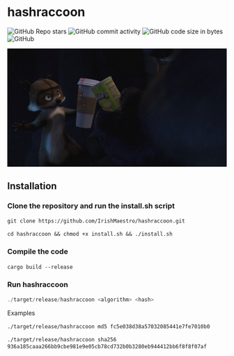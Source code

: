 # hashraccoon
![GitHub Repo stars](https://img.shields.io/github/stars/irishmaestro/hashraccoon?color=black&style=for-the-badge)
![GitHub commit activity](https://img.shields.io/github/commit-activity/m/irishmaestro/hashraccoon?color=black&label=commits&style=for-the-badge)
![GitHub code size in bytes](https://img.shields.io/github/languages/code-size/irishmaestro/hashraccoon?color=black&style=for-the-badge)
![GitHub](https://img.shields.io/github/license/irishmaestro/hashraccoon?color=black&style=for-the-badge)

![raccoon](https://github.com/IrishMaestro/hashraccoon/raw/master/raccoon.jpeg "raccoon")

## Installation
### Clone the repository and run the install.sh script
```shell 
git clone https://github.com/IrishMaestro/hashraccoon.git
```

```shell
cd hashraccoon && chmod +x install.sh && ./install.sh
```

### Compile the code
```shell
cargo build --release
```

### Run hashraccoon
```rust
./target/release/hashraccoon <algorithm> <hash>
```

Examples

```shell
./target/release/hashraccoon md5 fc5e038d38a57032085441e7fe7010b0
```

```shell
./target/release/hashraccoon sha256 936a185caaa266bb9cbe981e9e05cb78cd732b0b3280eb944412bb6f8f8f07af
```

